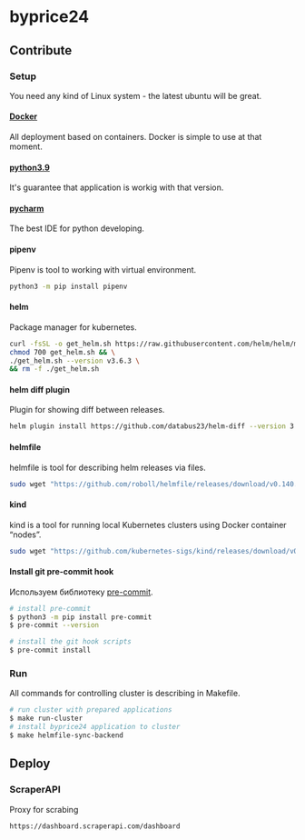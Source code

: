 # byprice24
## Contribute
### Setup
You need any kind of Linux system - the latest ubuntu will be great.

#### [Docker](https://www.docker.com/)
All deployment based on containers. Docker is simple to use at that moment.

#### [python3.9](https://www.python.org/downloads/release/python-390/)
It's guarantee that application is workig with that version.

#### [pycharm](https://www.jetbrains.com/ru-ru/pycharm/)
The best IDE for python developing.

#### pipenv
Pipenv is tool to working with virtual environment.
```bash
python3 -m pip install pipenv
```

#### helm
Package manager for kubernetes.
```bash
curl -fsSL -o get_helm.sh https://raw.githubusercontent.com/helm/helm/master/scripts/get-helm-3 && \
chmod 700 get_helm.sh && \
./get_helm.sh --version v3.6.3 \
&& rm -f ./get_helm.sh
```

#### helm diff plugin
Plugin for showing diff between releases.
```bash
helm plugin install https://github.com/databus23/helm-diff --version 3.1.3
```

#### helmfile
helmfile is tool for describing helm releases via files.
```bash
sudo wget "https://github.com/roboll/helmfile/releases/download/v0.140.0/helmfile_linux_amd64" -O /usr/bin/helmfile && sudo chmod +x /usr/bin/helmfile
```

#### kind
kind is a tool for running local Kubernetes clusters using Docker container “nodes”.

```bash
sudo wget "https://github.com/kubernetes-sigs/kind/releases/download/v0.11.1/kind-linux-amd64" -O /usr/bin/kind && sudo chmod +x /usr/bin/kind
```

#### Install git pre-commit hook
Используем библиотеку [pre-commit](https://pre-commit.com).

```bash
# install pre-commit
$ python3 -m pip install pre-commit
$ pre-commit --version

# install the git hook scripts
$ pre-commit install
```

### Run
All commands for controlling cluster is describing in Makefile.

```bash
# run cluster with prepared applications
$ make run-cluster
# install byprice24 application to cluster
$ make helmfile-sync-backend
```
## Deploy
### ScraperAPI
Proxy for scrabing
```bash
https://dashboard.scraperapi.com/dashboard
```
